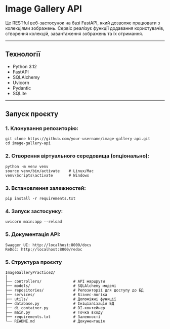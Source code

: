 #  Image Gallery API

Це RESTful веб-застосунок на базі FastAPI, який дозволяє працювати з колекціями зображень. Сервіс реалізує функції додавання користувачів, створення колекцій, завантаження зображень та їх отримання.

---

##  Технології

- Python 3.12
- FastAPI
- SQLAlchemy
- Uvicorn
- Pydantic
- SQLite

---

## Запуск проєкту

### 1. Клонування репозиторію:
```
git clone https://github.com/your-username/image-gallery-api.git
cd image-gallery-api
```

### 2. Створення віртуального середовища (опціонально):
```
python -m venv venv
source venv/bin/activate    # Linux/Mac
venv\Scripts\activate       # Windows
```

### 3. Встановлення залежностей:
```
pip install -r requirements.txt
```

### 4. Запуск застосунку:
```
uvicorn main:app --reload
```

### 5. Документація API:
```
Swagger UI: http://localhost:8000/docs
ReDoc: http://localhost:8000/redoc
```

### 5. Структура проєкту
```
ImageGalleryPractice2/
│
├── controllers/              # API маршрути
├── models/                   # SQLAlchemy моделі
├── repositories/             # Репозиторії для доступу до БД
├── services/                 # Бізнес-логіка
├── utils/                    # Допоміжні функції
├── database.py               # Ініціалізація БД
├── di_container.py           # DI-контейнер
├── main.py                   # Точка входу
├── requirements.txt          # Залежності
└── README.md                 # Документація
```
